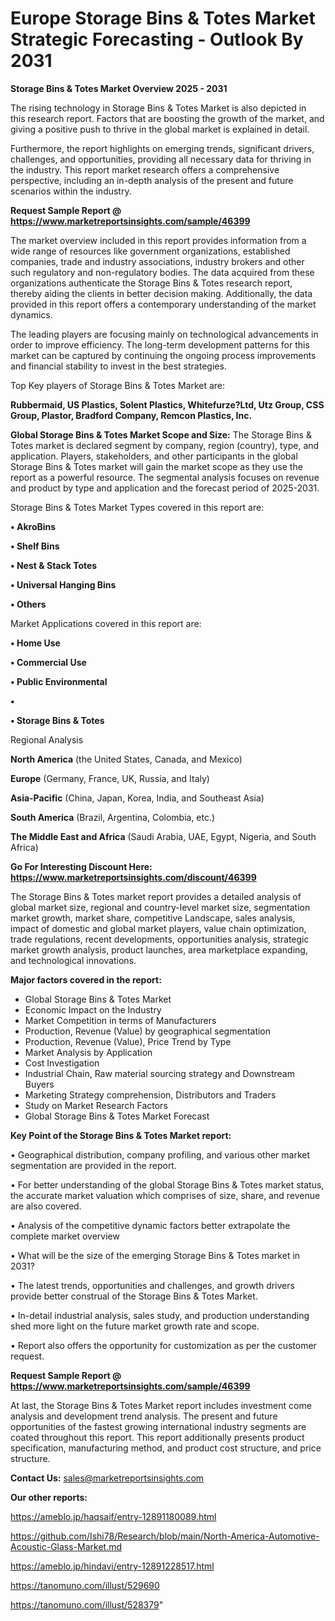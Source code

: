 # Europe Storage Bins & Totes Market Strategic Forecasting - Outlook By 2031

<Strong> Storage Bins & Totes Market Overview 2025 - 2031</strong>

The rising technology in Storage Bins & Totes Market is also depicted in this research report. Factors that are boosting the growth of the market, and giving a positive push to thrive in the global market is explained in detail.

Furthermore, the report highlights on emerging trends, significant drivers, challenges, and opportunities, providing all necessary data for thriving in the industry. This report market research offers a comprehensive perspective, including an in-depth analysis of the present and future scenarios within the industry.

<strong>Request Sample Report @ <a href=https://www.marketreportsinsights.com/sample/46399>https://www.marketreportsinsights.com/sample/46399</a></strong>

The market overview included in this report provides information from a wide range of resources like government organizations, established companies, trade and industry associations, industry brokers and other such regulatory and non-regulatory bodies. The data acquired from these organizations authenticate the Storage Bins & Totes research report, thereby aiding the clients in better decision making. Additionally, the data provided in this report offers a contemporary understanding of the market dynamics.

The leading players are focusing mainly on technological advancements in order to improve efficiency. The long-term development patterns for this market can be captured by continuing the ongoing process improvements and financial stability to invest in the best strategies.

Top Key players of Storage Bins & Totes Market are:

<strong>Rubbermaid, US Plastics, Solent Plastics, Whitefurze?Ltd, Utz Group, CSS Group, Plastor, Bradford Company, Remcon Plastics, Inc.</strong>

<strong><b>Global Storage Bins & Totes Market Scope and Size:</b></strong>
The Storage Bins & Totes market is declared segment by company, region (country), type, and application. Players, stakeholders, and other participants in the global Storage Bins & Totes market will gain the market scope as they use the report as a powerful resource. The segmental analysis focuses on revenue and product by type and application and the forecast period of 2025-2031.

Storage Bins & Totes Market Types covered in this report are:

<strong>•  AkroBins

•  Shelf Bins

•  Nest & Stack Totes

•  Universal Hanging Bins

•  Others</strong>

Market Applications covered in this report are:

<strong>•  Home Use

•  Commercial Use

•  Public Environmental

•  

•  Storage Bins & Totes</strong> 

Regional Analysis

<strong>North America</strong> (the United States, Canada, and Mexico)

<strong>Europe</strong> (Germany, France, UK, Russia, and Italy)

<strong>Asia-Pacific</strong> (China, Japan, Korea, India, and Southeast Asia)

<strong>South America</strong> (Brazil, Argentina, Colombia, etc.)

<strong>The Middle East and Africa</strong> (Saudi Arabia, UAE, Egypt, Nigeria, and South Africa)

<strong>Go For Interesting Discount Here: <a href=https://www.marketreportsinsights.com/discount/46399>https://www.marketreportsinsights.com/discount/46399</a></strong>

The Storage Bins & Totes market report provides a detailed analysis of global market size, regional and country-level market size, segmentation market growth, market share, competitive Landscape, sales analysis, impact of domestic and global market players, value chain optimization, trade regulations, recent developments, opportunities analysis, strategic market growth analysis, product launches, area marketplace expanding, and technological innovations.

<strong><b>Major factors covered in the report:</b></strong>
<ul>
  <li>Global Storage Bins & Totes Market </li>
  <li>Economic Impact on the Industry</li>
  <li>Market Competition in terms of Manufacturers</li>
  <li>Production, Revenue (Value) by geographical segmentation</li>
  <li>Production, Revenue (Value), Price Trend by Type</li>
  <li>Market Analysis by Application</li>
  <li>Cost Investigation</li>
  <li>Industrial Chain, Raw material sourcing strategy and Downstream Buyers</li>
  <li>Marketing Strategy comprehension, Distributors and Traders</li>
  <li>Study on Market Research Factors</li>
  <li>Global Storage Bins & Totes Market Forecast</li>
</ul>

<strong><b>Key Point of the Storage Bins & Totes Market report:</b></strong>

• Geographical distribution, company profiling, and various other market segmentation are provided in the report.

• For better understanding of the global Storage Bins & Totes market status, the accurate market valuation which comprises of size, share, and revenue are also covered.

• Analysis of the competitive dynamic factors better extrapolate the complete market overview

• What will be the size of the emerging Storage Bins & Totes market in 2031?

• The latest trends, opportunities and challenges, and growth drivers provide better construal of the Storage Bins & Totes Market.

• In-detail industrial analysis, sales study, and production understanding shed more light on the future market growth rate and scope.

• Report also offers the opportunity for customization as per the customer request.

<strong>Request Sample Report @ <a href=https://www.marketreportsinsights.com/sample/46399>https://www.marketreportsinsights.com/sample/46399</a></strong>

At last, the Storage Bins & Totes Market report includes investment come analysis and development trend analysis. The present and future opportunities of the fastest growing international industry segments are coated throughout this report. This report additionally presents product specification, manufacturing method, and product cost structure, and price structure.

<strong>Contact Us:</strong>
sales@marketreportsinsights.com

<strong>Our other reports:</strong>

<a href=https://ameblo.jp/haqsaif/entry-12891180089.html>https://ameblo.jp/haqsaif/entry-12891180089.html</a>

<a href=https://github.com/Ishi78/Research/blob/main/North-America-Automotive-Acoustic-Glass-Market.md>https://github.com/Ishi78/Research/blob/main/North-America-Automotive-Acoustic-Glass-Market.md</a>

<a href=https://ameblo.jp/hindavi/entry-12891228517.html>https://ameblo.jp/hindavi/entry-12891228517.html</a>

<a href=https://tanomuno.com/illust/529690>https://tanomuno.com/illust/529690</a>

<a href=https://tanomuno.com/illust/528379>https://tanomuno.com/illust/528379</a>"
